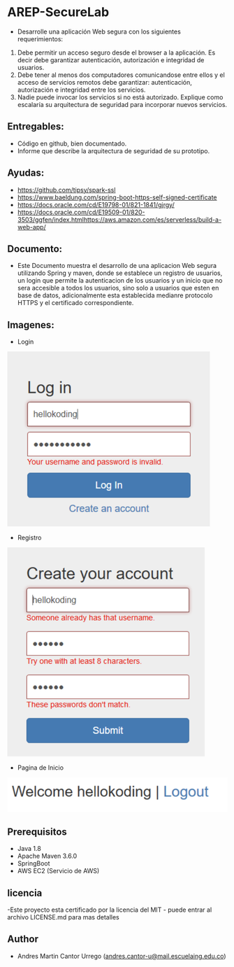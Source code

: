 # AREP-SecureLab

- Desarrolle una aplicación Web segura con los siguientes requerimientos:

1. Debe permitir un acceso seguro desde el browser a la aplicación. Es decir debe garantizar autenticación, autorización e integridad de usuarios.
2. Debe tener al menos dos computadores comunicandose entre ellos y el acceso de servicios remotos debe garantizar: autenticación, autorización e integridad entre los servicios. 
3. Nadie puede invocar los servicios si no está autorizado.
Explique como escalaría su arquitectura de seguridad para incorporar nuevos servicios.

## Entregables:

- Código en github, bien documentado.
- Informe que describe la arquitectura de seguridad de su prototipo.

## Ayudas:

- https://github.com/tipsy/spark-ssl
- https://www.baeldung.com/spring-boot-https-self-signed-certificate
- https://docs.oracle.com/cd/E19798-01/821-1841/gjrgy/
- https://docs.oracle.com/cd/E19509-01/820-3503/ggfen/index.htmlhttps://aws.amazon.com/es/serverless/build-a-web-app/

## Documento:

- Este Documento muestra el desarrollo de una aplicacion Web segura utilizando Spring y maven, donde se establece un registro de usuarios, un login que permite la autenticacion de los usuarios y un inicio que no sera accesible a todos los usuarios, sino solo a usuarios que esten en base de datos, adicionalmente esta establecida medianre protocolo HTTPS y el certificado correspondiente.

## Imagenes:
- Login

![Login](https://github.com/Martin9958/AREP-SecureLab/blob/master/src/images/Screen%20Shot%202019-10-24%20at%207.24.41%20PM.png)

- Registro

![Login](https://github.com/Martin9958/AREP-SecureLab/blob/master/src/images/Screen%20Shot%202019-10-24%20at%207.25.06%20PM.png)

- Pagina de Inicio

![Login](https://github.com/Martin9958/AREP-SecureLab/blob/master/src/images/Screen%20Shot%202019-10-24%20at%207.25.20%20PM.png)

## Prerequisitos
- Java 1.8
- Apache Maven 3.6.0
- SpringBoot
- AWS EC2 (Servicio de AWS)


## licencia
-Este proyecto esta certificado por la licencia del MIT - puede entrar al archivo LICENSE.md para mas detalles

## Author
- Andres Martin Cantor Urrego (andres.cantor-u@mail.escuelaing.edu.co)

